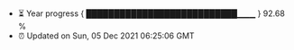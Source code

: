 - ⏳ Year progress { ███████████████████████████▁▁▁ } 92.68 %
- ⏰ Updated on Sun, 05 Dec 2021 06:25:06 GMT

